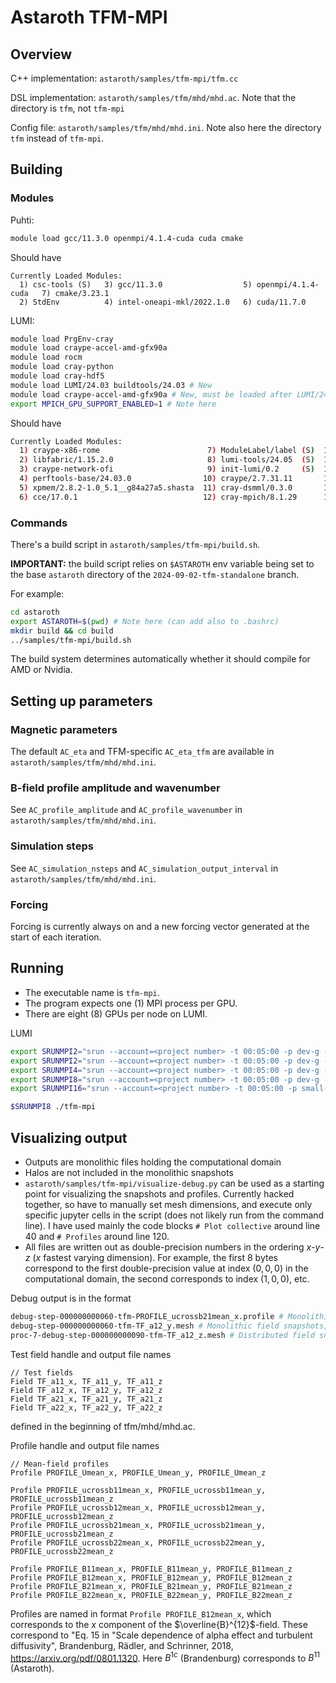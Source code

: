 # Astaroth TFM-MPI

## Overview

C++ implementation: `astaroth/samples/tfm-mpi/tfm.cc`

DSL implementation: `astaroth/samples/tfm/mhd/mhd.ac`. Note that the directory is `tfm`, not `tfm-mpi`

Config file: `astaroth/samples/tfm/mhd/mhd.ini`. Note also here the directory `tfm` instead of `tfm-mpi`.


## Building

### Modules
Puhti:
```bash
module load gcc/11.3.0 openmpi/4.1.4-cuda cuda cmake
```
Should have
```
Currently Loaded Modules:
  1) csc-tools (S)   3) gcc/11.3.0                  5) openmpi/4.1.4-cuda   7) cmake/3.23.1
  2) StdEnv          4) intel-oneapi-mkl/2022.1.0   6) cuda/11.7.0
```

LUMI:
```bash
module load PrgEnv-cray
module load craype-accel-amd-gfx90a
module load rocm
module load cray-python
module load cray-hdf5
module load LUMI/24.03 buildtools/24.03 # New
module load craype-accel-amd-gfx90a # New, must be loaded after LUMI/24.03
export MPICH_GPU_SUPPORT_ENABLED=1 # Note here
```
Should have
```bash
Currently Loaded Modules:
  1) craype-x86-rome                        7) ModuleLabel/label (S)  13) cray-libsci/24.03.0
  2) libfabric/1.15.2.0                     8) lumi-tools/24.05  (S)  14) PrgEnv-cray/8.5.0
  3) craype-network-ofi                     9) init-lumi/0.2     (S)  15) craype-accel-amd-gfx90a
  4) perftools-base/24.03.0                10) craype/2.7.31.11       16) rocm/6.0.3
  5) xpmem/2.8.2-1.0_5.1__g84a27a5.shasta  11) cray-dsmml/0.3.0       17) cray-python/3.11.7
  6) cce/17.0.1                            12) cray-mpich/8.1.29      18) cray-hdf5/1.12.2.11
```

### Commands
There's a build script in `astaroth/samples/tfm-mpi/build.sh`.

**IMPORTANT:** the build script relies on `$ASTAROTH` env variable being set to the base `astaroth` directory of the `2024-09-02-tfm-standalone` branch.

For example:
```bash
cd astaroth
export ASTAROTH=$(pwd) # Note here (can add also to .bashrc)
mkdir build && cd build
../samples/tfm-mpi/build.sh
```

The build system determines automatically whether it should compile for AMD or Nvidia.

## Setting up parameters

### Magnetic parameters

The default `AC_eta` and TFM-specific `AC_eta_tfm` are available in `astaroth/samples/tfm/mhd/mhd.ini`.

### B-field profile amplitude and wavenumber

See `AC_profile_amplitude` and `AC_profile_wavenumber` in `astaroth/samples/tfm/mhd/mhd.ini`.

### Simulation steps
See `AC_simulation_nsteps` and `AC_simulation_output_interval` in `astaroth/samples/tfm/mhd/mhd.ini`.

### Forcing

Forcing is currently always on and a new forcing vector generated at the start of each iteration. 

## Running

- The executable name is `tfm-mpi`.
- The program expects one (1) MPI process per GPU.
- There are eight (8) GPUs per node on LUMI.

LUMI
```bash
export SRUNMPI2="srun --account=<project number> -t 00:05:00 -p dev-g --gpus-per-node=1 --ntasks-per-node=1 --nodes=1" # 1 GPU
export SRUNMPI2="srun --account=<project number> -t 00:05:00 -p dev-g --gpus-per-node=2 --ntasks-per-node=2 --nodes=1" # 2 GPUs
export SRUNMPI4="srun --account=<project number> -t 00:05:00 -p dev-g --gpus-per-node=4 --ntasks-per-node=4 --nodes=1" # 4 GPUs
export SRUNMPI8="srun --account=<project number> -t 00:05:00 -p dev-g --gpus-per-node=8 --ntasks-per-node=8 --nodes=1" # 8 GPUs
export SRUNMPI16="srun --account=<project number> -t 00:05:00 -p small-g --gpus-per-node=8 --ntasks-per-node=8 --nodes=2" # 16 GPUs, 2 nodes, note small-g instead of dev-g

$SRUNMPI8 ./tfm-mpi
```

## Visualizing output

- Outputs are monolithic files holding the computational domain
- Halos are not included in the monolithic snapshots
- `astaroth/samples/tfm-mpi/visualize-debug.py` can be used as a starting point for visualizing the snapshots and profiles. Currently hacked together, so have to manually set mesh dimensions, and execute only specific jupyter cells in the script (does not likely run from the command line). I have used mainly the code blocks `# Plot collective` around line 40 and `# Profiles` around line 120.
- All files are written out as double-precision numbers in the ordering $x$-$y$-$z$ ($x$ fastest varying dimension). For example, the first 8 bytes correspond to the first double-precision value at index $(0, 0, 0)$ in the computational domain, the second corresponds to index $(1, 0, 0)$, etc.

Debug output is in the format
```bash
debug-step-000000000060-tfm-PROFILE_ucrossb21mean_x.profile # Monolithic profiles, step number 60, contains global_nz elements 
debug-step-000000000060-tfm-TF_a12_y.mesh # Monolithic field snapshots, step number 60, contains (global_nx, global_ny, global_nz) elements
proc-7-debug-step-000000000090-tfm-TF_a12_z.mesh # Distributed field snapshot of process 7 (includes halos but they are not updated before writing to disk so they can contain garbage). Contains (local_mx, local_my, local_mz) elements
```

Test field handle and output file names
```
// Test fields
Field TF_a11_x, TF_a11_y, TF_a11_z
Field TF_a12_x, TF_a12_y, TF_a12_z
Field TF_a21_x, TF_a21_y, TF_a21_z
Field TF_a22_x, TF_a22_y, TF_a22_z
```
defined in the beginning of tfm/mhd/mhd.ac.

Profile handle and output file names
```
// Mean-field profiles
Profile PROFILE_Umean_x, PROFILE_Umean_y, PROFILE_Umean_z

Profile PROFILE_ucrossb11mean_x, PROFILE_ucrossb11mean_y, PROFILE_ucrossb11mean_z
Profile PROFILE_ucrossb12mean_x, PROFILE_ucrossb12mean_y, PROFILE_ucrossb12mean_z
Profile PROFILE_ucrossb21mean_x, PROFILE_ucrossb21mean_y, PROFILE_ucrossb21mean_z
Profile PROFILE_ucrossb22mean_x, PROFILE_ucrossb22mean_y, PROFILE_ucrossb22mean_z

Profile PROFILE_B11mean_x, PROFILE_B11mean_y, PROFILE_B11mean_z
Profile PROFILE_B12mean_x, PROFILE_B12mean_y, PROFILE_B12mean_z
Profile PROFILE_B21mean_x, PROFILE_B21mean_y, PROFILE_B21mean_z
Profile PROFILE_B22mean_x, PROFILE_B22mean_y, PROFILE_B22mean_z
```

Profiles are named in format `Profile PROFILE_B12mean_x`, which corresponds to the $x$ component of the $\overline{B}^{12}$-field.
These correspond to "Eq. 15 in "Scale dependence of alpha effect and turbulent diffusivity", Brandenburg, Rädler, and Schrinner, 2018, https://arxiv.org/pdf/0801.1320. Here $B^{1c}$ (Brandenburg) corresponds to $B^{11}$ (Astaroth).
